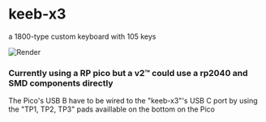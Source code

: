 # keeb-x3
a 1800-type custom keyboard with 105 keys

![Render](pics/layout.png)

### Currently using a RP pico but a v2:tm: could use a rp2040 and SMD components directly

The Pico's USB B have to be wired to the "keeb-x3"'s USB C port by using the "TP1, TP2, TP3" pads availlable on the bottom on the Pico
